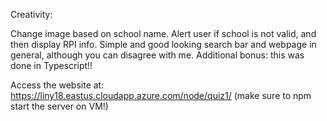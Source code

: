Creativity:

Change image based on school name. Alert user if school is not valid, and then display RPI info. Simple and good looking search bar and webpage in general, although you can disagree with me. Additional bonus: this was done in Typescript!!

Access the website at:
https://liny18.eastus.cloudapp.azure.com/node/quiz1/
(make sure to npm start the server on VM!)